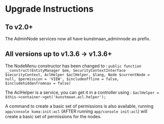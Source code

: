 Upgrade Instructions
====================

## To v2.0+
The AdminNode services now all have kunstmaan_adminnode as prefix.

## All versions up to v1.3.6 -> v1.3.6+

The NodeMenu constructor has been changed to :
```public function __construct(EntityManager $em, SecurityContextInterface $securityContext, AclHelper $aclHelper, $lang, Node $currentNode = null, $permission = 'VIEW', $includeoffline = false, $includehiddenfromnav = false)```

The AclHelper is a service, you can get it in a controller using : ```$aclHelper = $this->container->get('kunstmaan.acl.helper');```

A command to create a basic set of permissions is also available, running ```app/console kuma:init:acl```
(AFTER running ```app/console init:acl```) will create a basic set of permissions for the nodes.
